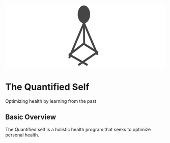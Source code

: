 <p align="center">
<img width="800" height="200" src="logo.png">
</p>

# The Quantified Self 
Optimizing health by learning from the past

## Basic Overview <br />
The Quantified self is a holistic health program that seeks to optimize personal health. 
